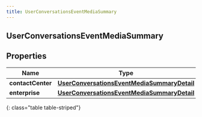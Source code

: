 ```yaml
---
title: UserConversationsEventMediaSummary
---
```

## UserConversationsEventMediaSummary


## Properties

| Name | Type | Description | Notes |
| ------------ | ------------- | ------------- | ------------- |
| **contactCenter** | [**UserConversationsEventMediaSummaryDetail**](UserConversationsEventMediaSummaryDetail.html) |  |  [optional] |
| **enterprise** | [**UserConversationsEventMediaSummaryDetail**](UserConversationsEventMediaSummaryDetail.html) |  |  [optional] |
{: class="table table-striped"}




